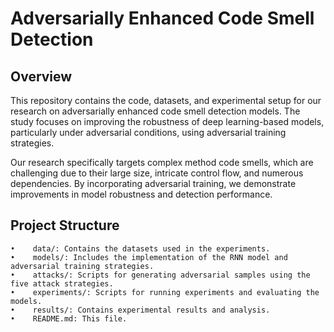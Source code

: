 # Adversarially Enhanced Code Smell Detection
## Overview
This repository contains the code, datasets, and experimental setup for our research on adversarially enhanced code smell detection models. The study focuses on improving the robustness of deep learning-based models, particularly under adversarial conditions, using adversarial training strategies.

Our research specifically targets complex method code smells, which are challenging due to their large size, intricate control flow, and numerous dependencies. By incorporating adversarial training, we demonstrate improvements in model robustness and detection performance.
## Project Structure
    •    data/: Contains the datasets used in the experiments.
    •    models/: Includes the implementation of the RNN model and adversarial training strategies.
    •    attacks/: Scripts for generating adversarial samples using the five attack strategies.
    •    experiments/: Scripts for running experiments and evaluating the models.
    •    results/: Contains experimental results and analysis.
    •    README.md: This file.
